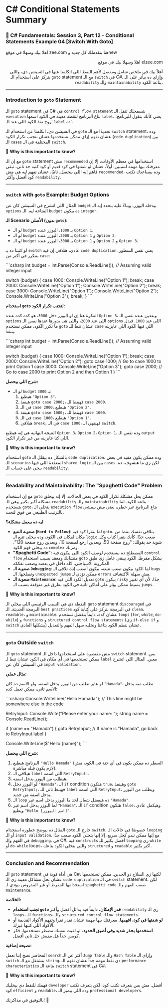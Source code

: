 # C# Conditional Statements Summary

### 🚀 C# Fundamentals: Session 3, Part 12 - Conditional Statements Example 04 \[Switch With Goto]

اهلا بيك وسهلا في موقع zee.com هنا بنقدملك كل جديد وnew

<p align="right">اهلا وسهلا بيك في موقغ elzee.com</p>

<p align="right">أهلاً بيك في ملخص شامل ومفصل لأهم النقط اللي اتكلمنا عنها في السيشن دي، واللي بتركز على استخدام الـ <code>goto</code> statement مع الـ <code>switch</code> في C#، وإزاي ده بيأثر على الـ <code>readability</code> والـ <code>maintainability</code> بتاعة الكود.</p>

***

### Introduction to `goto` Statement

الـ `goto` statement في C# هي `control flow statement` بتسمحلك تنقل الـ `execution` بتاع البرنامج لنقطة معينة في الكود اسمها `label`. يعني كأنك بتقول للبرنامج: 'روح نفذ الكود اللي عند الـ `label` ده'.

في السيشن دي، اتكلمنا عن استخدام الـ `goto` تحديدًا مع الـ `switch` statement، وده عشان نفهم إزاي ممكن نستخدمها عشان نتجنب تكرار الكود (`code duplication`) بين الـ `cases` المختلفة في الـ `switch`.

🤔 **Why is this important to know?**

مع إن الـ `goto` statement مش `recommended` استخدامها في معظم الأوقات، إلا إن معرفتك بيها مهمة لسببين: أولاً، عشان لو شفتها في كود قديم أو كود كتبه حد تاني، تبقى فاهم إيه اللي بيحصل. ثانيًا، عشان تفهم ليه هي مش `recommended`، وده بيساعدك تكتب كود أفضل وأكثر `readability`.

***

### `switch` with `goto` Example: Budget Options

المثال اللي اتشرح في السيشن كان عن `budget` بيدخله اليوزر، وبناءً عليه بنحدد إيه الـ `options` المتاحة ليه. الـ `budget` ده بيكون `integer`.

**الـ Scenario الأصلي (بدون `goto`):**

* لو الـ `budget` بـ `1000`، اليوزر عنده `Option 1`.
* لو الـ `budget` بـ `2000`، اليوزر عنده `Option 1` و `Option 2`.
* لو الـ `budget` بـ `3000`، اليوزر عنده `Option 1` و `Option 2` و `Option 3`.

لو كتبنا ده بـ `switch` عادي، هنلاقي إن فيه `code duplication`، يعني نفس السطور بتتكرر في أكتر من `case`:

\`\`\`csharp int budget = int.Parse(Console.ReadLine()); // Assuming valid integer input

switch (budget) { case 1000: Console.WriteLine("Option 1"); break; case 2000: Console.WriteLine("Option 1"); Console.WriteLine("Option 2"); break; case 3000: Console.WriteLine("Option 1"); Console.WriteLine("Option 2"); Console.WriteLine("Option 3"); break; } \`\`\`

**استخدام `goto` لتجنب تكرار الكود:**

الفكرة هنا إن لو اليوزر دخل `3000`، هو كده كده عنده `Option 3`، وبعدين عنده نفس الـ `options` اللي عند `2000`، واللي هي بدورها عندها نفس الـ `options` اللي عند `1000`. فبدل ما نكرر الكود، ممكن نستخدم `goto` عشان ننط للـ `case` اللي فيها الكود اللي عايزينه يتنفذ.

\`\`\`csharp int budget = int.Parse(Console.ReadLine()); // Assuming valid integer input

switch (budget) { case 1000: Console.WriteLine("Option 1"); break; case 2000: Console.WriteLine("Option 2"); goto case 1000; // Go to case 1000 to print Option 1 case 3000: Console.WriteLine("Option 3"); goto case 2000; // Go to case 2000 to print Option 2 and then Option 1 } \`\`\`

**شرح اللي بيحصل:**

* لو الـ `budget` بـ `3000`:
  1. هيطبع `"Option 3"`.
  2. هينفذ `goto case 2000;`، فهينط للـ `case 2000`.
  3. في الـ `case 2000`، هيطبع `"Option 2"`.
  4. هينفذ `goto case 1000;`، فهينط للـ `case 1000`.
  5. في الـ `case 1000`، هيطبع `"Option 1"`.
  6. هيلاقي `break;` في الـ `case 1000`، فهينهي الـ `switch`.

النتيجة النهائية هي إنه هيطبع `Option 3`، `Option 2`، `Option 1`، وده نفس الـ `output` اللي كنا عايزينه من غير تكرار الكود.

🤔 **Why is this important to know?**

استخدام `goto` بالشكل ده بيقلل الـ `code duplication`، وده ممكن يكون مفيد في بعض الـ `scenarios` المعقدة اللي فيها `shared logic` بين الـ `cases`. لكن زي ما هنشوف، ده بيجي على حساب الـ `readability`.

***

### Readability and Maintainability: The "Spaghetti Code" Problem

مع إن استخدام `goto` ممكن يحل مشكلة تكرار الكود في بعض الحالات، إلا إنه بيخلق مشكلة أكبر بكتير وهي الـ `readability` والـ `maintainability` بتاعة الكود. لما بتستخدم `goto`، بتخلي الـ `execution flow` بتاع البرنامج غير خطي، يعني مش بيمشي بالترتيب الطبيعي من فوق لتحت.

**ليه ده بيعمل مشكلة؟**

* **صعوبة التتبع (`Hard to Follow`)**: لما بتقرا كود فيه `goto`، بتلاقي نفسك بتنط من مكان لمكان في الكود، وده بيخلي تتبع الـ `logic` صعب جدًا. كأنك بتقرا كتاب وكل شوية حد يقولك: "روح صفحة 50، وبعدين ارجع لصفحة 10، وبعدين روح صفحة 120". ده بيخلي فهم الكود `complex` ومربك.
* **"Spaghetti Code"**: المصطلح ده بيستخدم لوصف الكود اللي بيكون فيه `control flow` متشابك ومعقد بسبب استخدام `goto` بشكل مفرط. الكود بيبقى عامل زي طبق المكرونة الاسباجتي، كله داخل في بعضه وصعب تفككه.
* **صعوبة الـ `Debugging`**: لما الكود بيكون صعب تتبعه، بيكون أصعب إنك تلاقي الـ `bugs` وتصلحها. الـ `unexpected jumps` ممكن تؤدي لـ `errors` مش سهلة الاكتشاف.
* **صعوبة الـ `Maintenance`**: تعديل الكود اللي فيه `goto` بيكون `risky` جدًا، لأن أي تغيير بسيط ممكن يؤثر على أماكن تانية في الكود بطرق غير متوقعة بسبب الـ `jumps`.

🤔 **Why is this important to know?**

النقطة دي هي السبب الرئيسي اللي بيخلي الـ `goto` statement `discouraged` في البرمجة الحديثة. الـ `best practices` في البرمجة بتركز على كتابة كود `clean`، `readable`، و `maintainable`. عشان كده، دايماً بنفضل نستخدم `loops` (`for`, `while`, `do-while`) و `functions` و `structured control flow statements` (زي `if-else if` و `switch` بشكلها العادي) عشان ننظم الكود بتاعنا ونخليه سهل الفهم والتعديل.

***

### `goto` Outside `switch`

الـ `goto` statement مش مقتصرة على استخدامها داخل الـ `switch` statement بس. ممكن تستخدمها في أي مكان في الكود عشان تنط لـ `label` معين. المثال اللي اتشرح في السيشن كان عن `input validation`.

**مثال عملي:**

لو عايز تطلب من اليوزر يدخل اسمه، ولو الاسم ده كان `"Hamada"`، تطلب منه يدخل الاسم تاني، ممكن تعمل كده:

\`\`\`csharp Console.WriteLine("Hello Hamada"); // This line might be somewhere else in the code

RetryInput: Console.Write("Please enter your name: "); string name = Console.ReadLine();

if (name == "Hamada") { goto RetryInput; // If name is "Hamada", go back to RetryInput label }

Console.WriteLine($"Hello {name}"); \`\`\`

**شرح اللي بيحصل:**

1. البرنامج هيطبع `"Hello Hamada"` (السطر ده ممكن يكون في أي حتة في الكود، مش لازم يكون قبله مباشرة).
2. هيلاقي الـ `label` اللي اسمه `RetryInput:`.
3. هيطلب من اليوزر يدخل اسمه.
4. لو اليوزر دخل `"Hamada"`، الـ `if` condition هتكون `true`، وهينفذ `goto RetryInput;`، فهينط تاني للـ `label` اللي اسمه `RetryInput`، ويطلب من اليوزر يدخل اسمه من جديد.
5. الـ `loop` ده هيفضل شغال لحد ما اليوزر يدخل اسم غير `"Hamada"`.
6. لما اليوزر يدخل اسم غير `"Hamada"`، الـ `if` condition هتكون `false`، وهيكمل عادي ويطبع `"Hello [اسم اليوزر]"`.

🤔 **Why is this important to know?**

المثال ده بيوضح خطورة استخدام `goto` خارج الـ `switch`، خصوصًا في حالات الـ `looping` أو الـ `input validation`. مع إنها ممكن تبدو كحل سريع، إلا إنها بتخلي الكود صعب جدًا في الفهم والـ `debugging`. في C#، فيه `constructs` أفضل بكتير للـ `looping` زي `while` أو `do-while` loops، واللي بتخلي الكود بتاعك `structured` و `readable` أكتر بكتير.

***

### Conclusion and Recommendation

الـ `goto` statement هي أداة قوية في C#، لكنها زي السلاح ذو الحدين. ممكن تستخدمها عشان تحل مشاكل معينة زي الـ `code duplication` في الـ `switch` statement، لكن استخدامها المفرط أو غير المدروس بيؤدي لـ `spaghetti code` صعب الفهم والـ `maintenance`.

**الخلاصة:**

* **تجنب استخدام `goto` قدر الإمكان.** دايماً فيه بدائل أفضل وأكثر `readability` زي الـ `loops`، الـ `functions`، والـ `structured control flow statements`.
* **لو شفتها في كود، افهمها.** معرفتك بيها مهمة عشان تقدر تقرا وتفهم الأكواد القديمة أو الأكواد اللي كتبها غيرك.
* **استخدمها بحذر شديد وفي أضيق الحدود.** لو لقيت نفسك مضطر تستخدمها، فكر كويس جداً هل مفيش حل تاني أفضل.

**نصيحة إضافية:**

المحاضر نصح إننا نعمل `search` أكتر عن الـ `Jump Table` والـ `Hash Table` وإزاي الـ `switch` بتشتغل مع الـ `string`. دي نقط مهمة جداً عشان تفهم الـ `performance characteristics` بتاعة الـ `switch` statement في C#.

🤔 **Why is this important to know?**

فهمك للنقط دي بيخليك `developer` أفضل. مش بس بتعرف تكتب كود، لكن بتعرف تكتب كود `efficient` و `readable`، وده اللي بيميز الـ `professional developers`.

بالتوفيق في مذاكرتك! 🚀
